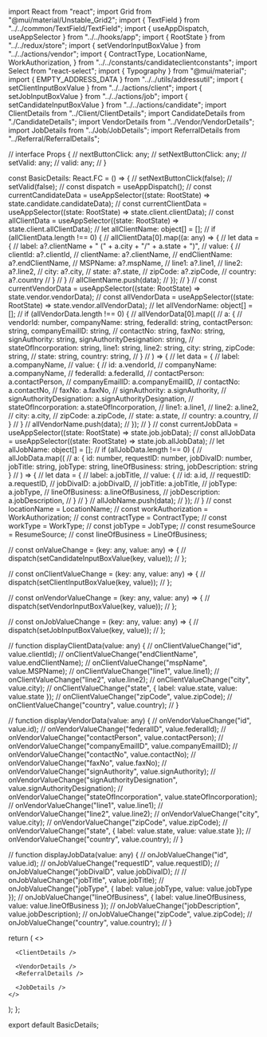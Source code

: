 import React from "react";
import Grid from "@mui/material/Unstable_Grid2";
import { TextField } from "../../common/TextField/TextField";
import { useAppDispatch, useAppSelector } from "../../hooks/app";
import { RootState } from "../../redux/store";
import { setVendorInputBoxValue } from "../../actions/vendor";
import {
  ContractType,
  LocationName,
  WorkAuthorization,
} from "../../constants/candidateclientconstants";
import Select from "react-select";
import { Typography } from "@mui/material";
import { EMPTY_ADDRESS_DATA } from "../../utils/addressutil";
import { setClientInputBoxValue } from "../../actions/client";
import { setJobInputBoxValue } from "../../actions/job";
import { setCandidateInputBoxValue } from "../../actions/candidate";
import ClientDetails from "../Client/ClientDetails";
import CandidateDetails from "./CandidateDetails";
import VendorDetails from "../Vendor/VendorDetails";
import JobDetails from "../Job/JobDetails";
import ReferralDetails from "../Referral/ReferralDetails";

// interface Props {
//     nextButtonClick: any;
//     setNextButtonClick: any;
//     setValid: any;
//     valid: any;
// }

const BasicDetails: React.FC = () => {
  // setNextButtonClick(false);
  // setValid(false);
  // const dispatch = useAppDispatch();
  // const currentCandidateData = useAppSelector((state: RootState) => state.candidate.candidateData);
  // const currentClientData = useAppSelector((state: RootState) => state.client.clientData);
  // const allClientData = useAppSelector((state: RootState) => state.client.allClientData);
  // let allClientName: object[] = [];
  // if (allClientData.length !== 0) {
  //     allClientData[0].map((a: any) => {
  //         let data = {
  //             label: a?.clientName + " (" + a.city + "/" + a.state + ")",
  //             value: {
  //                 clientId: a?.clientId,
  //                 clientName: a?.clientName,
  //                 endClientName: a?.endClientName,
  //                 MSPName: a?.mspName,
  //                 line1: a?.line1,
  //                 line2: a?.line2,
  //                 city: a?.city,
  //                 state: a?.state,
  //                 zipCode: a?.zipCode,
  //                 country: a?.country
  //             }
  //         }
  //         allClientName.push(data);
  //     });
  // }
  // const currentVendorData = useAppSelector((state: RootState) => state.vendor.vendorData);
  // const allVendorData = useAppSelector((state: RootState) => state.vendor.allVendorData);
  // let allVendorName: object[] = [];
  // if (allVendorData.length !== 0) {
  //     allVendorData[0].map((
  //         a: {
  //             vendorId: number, companyName: string, federalId: string, contactPerson: string, companyEmailID: string,
  //             contactNo: string, faxNo: string, signAuthority: string, signAuthorityDesignation: string,
  //             stateOfIncorporation: string, line1: string, line2: string, city: string, zipCode: string,
  //             state: string, country: string,
  //         }
  //     ) => {
  //         let data = {
  //             label: a.companyName,
  //             value: {
  //                 id: a.vendorId,
  //                 companyName: a.companyName,
  //                 federalId: a.federalId,
  //                 contactPerson: a.contactPerson,
  //                 companyEmailID: a.companyEmailID,
  //                 contactNo: a.contactNo,
  //                 faxNo: a.faxNo,
  //                 signAuthority: a.signAuthority,
  //                 signAuthorityDesignation: a.signAuthorityDesignation,
  //                 stateOfIncorporation: a.stateOfIncorporation,
  //                 line1: a.line1,
  //                 line2: a.line2,
  //                 city: a.city,
  //                 zipCode: a.zipCode,
  //                 state: a.state,
  //                 country: a.country,
  //             }
  //         }
  //         allVendorName.push(data);
  //     });
  // }
  // const currentJobData = useAppSelector((state: RootState) => state.job.jobData);
  // const allJobData = useAppSelector((state: RootState) => state.job.allJobData);
  // let allJobName: object[] = [];
  // if (allJobData.length !== 0) {
  //     allJobData.map((
  //         a: { id: number, requestID: number, jobDivaID: number, jobTitle: string, jobType: string, lineOfBusiness: string, jobDescription: string }
  //     ) => {
  //         let data = {
  //             label: a.jobTitle,
  //             value: {
  //                 id: a.id,
  //                 requestID: a.requestID,
  //                 jobDivaID: a.jobDivaID,
  //                 jobTitle: a.jobTitle,
  //                 jobType: a.jobType,
  //                 lineOfBusiness: a.lineOfBusiness,
  //                 jobDescription: a.jobDescription,
  //             }
  //         }
  //         allJobName.push(data);
  //     });
  // }
  // const locationName = LocationName;
  // const workAuthorization = WorkAuthorization;
  // const contractType = ContractType;
  // const workType = WorkType;
  // const jobType = JobType;
  // const resumeSource = ResumeSource;
  // const lineOfBusiness = LineOfBusiness;

  // const onValueChange = (key: any, value: any) => {
  //     dispatch(setCandidateInputBoxValue(key, value));
  // };

  // const onClientValueChange = (key: any, value: any) => {
  //     dispatch(setClientInputBoxValue(key, value));
  // };

  // const onVendorValueChange = (key: any, value: any) => {
  //     dispatch(setVendorInputBoxValue(key, value));
  // };

  // const onJobValueChange = (key: any, value: any) => {
  //     dispatch(setJobInputBoxValue(key, value));
  // };

  // function displayClientData(value: any) {
  //     onClientValueChange("id", value.clientId);
  //     onClientValueChange("endClientName", value.endClientName);
  //     onClientValueChange("mspName", value.MSPName);
  //     onClientValueChange("line1", value.line1);
  //     onClientValueChange("line2", value.line2);
  //     onClientValueChange("city", value.city);
  //     onClientValueChange("state", { label: value.state, value: value.state });
  //     onClientValueChange("zipCode", value.zipCode);
  //     onClientValueChange("country", value.country);
  // }

  // function displayVendorData(value: any) {
  //     onVendorValueChange("id", value.id);
  //     onVendorValueChange("federalID", value.federalId);
  //     onVendorValueChange("contactPerson", value.contactPerson);
  //     onVendorValueChange("companyEmailID", value.companyEmailID);
  //     onVendorValueChange("contactNo", value.contactNo);
  //     onVendorValueChange("faxNo", value.faxNo);
  //     onVendorValueChange("signAuthority", value.signAuthority);
  //     onVendorValueChange("signAuthorityDesignation", value.signAuthorityDesignation);
  //     onVendorValueChange("stateOfIncorporation", value.stateOfIncorporation);
  //     onVendorValueChange("line1", value.line1);
  //     onVendorValueChange("line2", value.line2);
  //     onVendorValueChange("city", value.city);
  //     onVendorValueChange("zipCode", value.zipCode);
  //     onVendorValueChange("state", { label: value.state, value: value.state });
  //     onVendorValueChange("country", value.country);
  // }

  // function displayJobData(value: any) {
  //     onJobValueChange("id", value.id);
  //     onJobValueChange("requestID", value.requestID);
  //     onJobValueChange("jobDivaID", value.jobDivaID);
  //     // onJobValueChange("jobTitle", value.jobTitle);
  //     onJobValueChange("jobType", { label: value.jobType, value: value.jobType });
  //     onJobValueChange("lineOfBusiness", { label: value.lineOfBusiness, value: value.lineOfBusiness });
  //     onJobValueChange("jobDescription", value.jobDescription);
  //     onJobValueChange("zipCode", value.zipCode);
  //     onJobValueChange("country", value.country);
  // }

  return (
    <>
      <CandidateDetails />

      <ClientDetails />

      <VendorDetails />
      <ReferralDetails />

      <JobDetails />
    </>
  );
};

export default BasicDetails;
